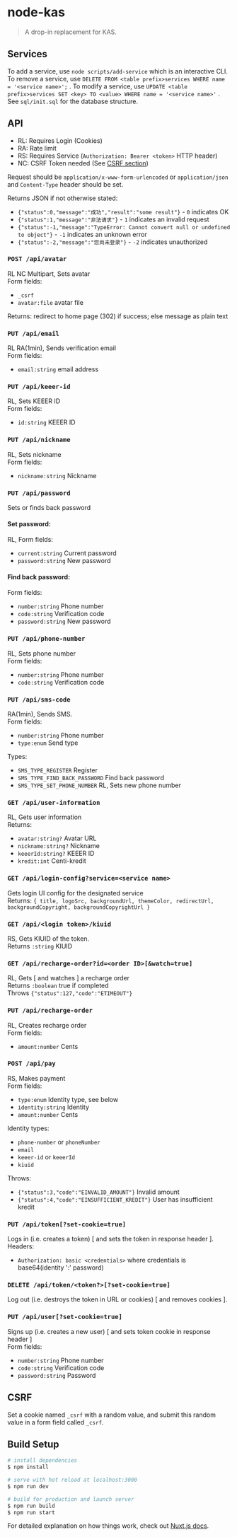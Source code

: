 # node-kas

> A drop-in replacement for KAS.

## Services
To add a service, use `node scripts/add-service` which is an interactive CLI.
To remove a service, use `DELETE FROM <table prefix>services WHERE name = '<service name>';` .
To modify a service, use `UPDATE <table prefix>services SET <key> TO <value> WHERE name = '<service name>'` .
See `sql/init.sql` for the database structure.

## API

- RL: Requires Login (Cookies)
- RA: Rate limit
- RS: Requires Service (`Authorization: Bearer <token>` HTTP header)
- NC: CSRF Token needed (See [CSRF section](#csrf))

Request should be `application/x-www-form-urlencoded` or `application/json` and `Content-Type` header should be set.

Returns JSON if not otherwise stated:
- `{"status":0,"message":"成功","result":"some result"}` - `0` indicates OK
- `{"status":1,"message":"非法请求"}` - `1` indicates an invalid request
- `{"status":-1,"message":"TypeError: Cannot convert null or undefined to object"}` - `-1` indicates an unknown error
- `{"status":-2,"message":"您尚未登录"}` - `-2` indicates unauthorized

### `POST /api/avatar`
RL NC Multipart, Sets avatar    
Form fields:
- `_csrf`
- `avatar:file` avatar file

Returns: redirect to home page (302) if success; else message as plain text

### `PUT /api/email`
RL RA(1min), Sends verification email    
Form fields:
- `email:string` email address

### `PUT /api/keeer-id`
RL, Sets KEEER ID    
Form fields:
- `id:string` KEEER ID

### `PUT /api/nickname`
RL, Sets nickname    
Form fields:
- `nickname:string` Nickname

### `PUT /api/password`
Sets or finds back password

#### Set password:
RL, Form fields:
- `current:string` Current password
- `password:string` New password

#### Find back password:
Form fields:
- `number:string` Phone number
- `code:string` Verification code
- `password:string` New password

### `PUT /api/phone-number`
RL, Sets phone number    
Form fields:
- `number:string` Phone number
- `code:string` Verification code

### `PUT /api/sms-code`
RA(1min), Sends SMS.    
Form fields:
- `number:string` Phone number
- `type:enum` Send type

Types:
- `SMS_TYPE_REGISTER` Register
- `SMS_TYPE_FIND_BACK_PASSWORD` Find back password
- `SMS_TYPE_SET_PHONE_NUMBER` RL, Sets new phone number

### `GET /api/user-information`
RL, Gets user information    
Returns:
- `avatar:string?` Avatar URL
- `nickname:string?` Nickname
- `keeerId:string?` KEEER ID
- `kredit:int` Centi-kredit

### `GET /api/login-config?service=<service name>`
Gets login UI config for the designated service    
Returns: `{ title, logoSrc, backgroundUrl, themeColor, redirectUrl, backgroundCopyright, backgroundCopyrightUrl }`

### `GET /api/<login token>/kiuid`
RS, Gets KIUID of the token.    
Returns `:string` KIUID

### `GET /api/recharge-order?id=<order ID>[&watch=true]`
RL, Gets [ and watches ] a recharge order    
Returns `:boolean` true if completed    
Throws `{"status":127,"code":"ETIMEOUT"}`

### `PUT /api/recharge-order`
RL, Creates recharge order    
Form fields:
- `amount:number` Cents

### `POST /api/pay`
RS, Makes payment    
Form fields:
- `type:enum` Identity type, see below
- `identity:string` Identity
- `amount:number` Cents

Identity types:
- `phone-number` or `phoneNumber`
- `email`
- `keeer-id` or `keeerId`
- `kiuid`

Throws: 
- `{"status":3,"code":"EINVALID_AMOUNT"}` Invalid amount
- `{"status":4,"code":"EINSUFFICIENT_KREDIT"}` User has insufficient kredit

### `PUT /api/token[?set-cookie=true]`
Logs in (i.e. creates a token) [ and sets the token in response header ].    
Headers:
- `Authorization: basic <credentials>` where credentials is base64(identity ':' password)

### `DELETE /api/token/<token?>[?set-cookie=true]`
Log out (i.e. destroys the token in URL or cookies) [ and removes cookies ].

### `PUT /api/user[?set-cookie=true]`
Signs up (i.e. creates a new user) [ and sets token cookie in response header ]    
Form fields:
- `number:string` Phone number
- `code:string` Verification code
- `password:string` Password

## CSRF
Set a cookie named `_csrf` with a random value, and submit this random value in a form field called `_csrf`.

## Build Setup

```bash
# install dependencies
$ npm install

# serve with hot reload at localhost:3000
$ npm run dev

# build for production and launch server
$ npm run build
$ npm run start
```

For detailed explanation on how things work, check out [Nuxt.js docs](https://nuxtjs.org).
